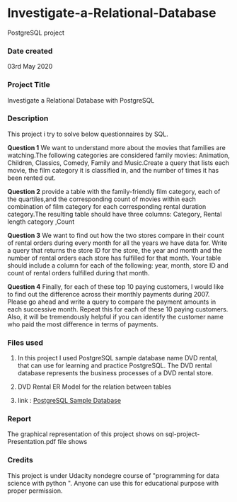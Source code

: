 # Investigate-a-Relational-Database
PostgreSQL project

### Date created
03rd May 2020

### Project Title
Investigate a Relational Database with PostgreSQL



### Description
This project i try to solve below questionnaires by SQL.

**Question 1**
We want to understand more about the movies that families are watching.The following categories are considered family movies: Animation, Children, Classics, Comedy, Family and Music.Create a query that lists each movie, the film category it is classified in, and the number of times it has been rented out.


**Question 2**
provide a table with the family-friendly film category, each of the quartiles,and the corresponding count of movies within each combination of film category for each corresponding rental duration category.The resulting table should have three columns:
Category, Rental length category ,Count

**Question 3**
We want to find out how the two stores compare in their count of rental orders during every month for all the years we have data for. Write a query that returns the store ID for the store, the year and month and the number of rental orders each store has fulfilled for that month. Your table should include a column for each of the following: year, month, store ID and count of rental orders fulfilled during that month.


**Question 4**
Finally, for each of these top 10 paying customers, I would like to find out the difference across their monthly payments during 2007. Please go ahead and write a query to compare the payment amounts in each successive month. Repeat this for each of these 10 paying customers. Also, it will be tremendously helpful if you can identify the customer name who paid the most difference in terms of payments.


### Files used
1. In this project I used PostgreSQL sample database name  DVD rental,  that  can use for learning and practice PostgreSQL.
The DVD rental database represents the business processes of a DVD rental store.

2. DVD Rental ER Model for the relation between tables

3. link :
 [PostgreSQL Sample Database](https://www.postgresqltutorial.com/postgresql-sample-database)


### Report
 The graphical representation of this project shows on sql-project-Presentation.pdf file shows

### Credits
This project is under Udacity nondegre course of "programming for data science with python ". Anyone can use this for educational purpose with proper permission.
